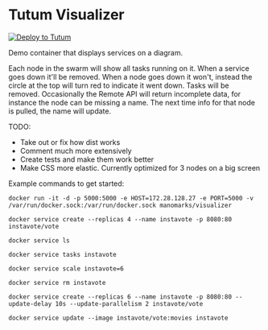 # Tutum Visualizer

[![Deploy to Tutum](https://s.tutum.co/deploy-to-tutum.svg)](https://dashboard.tutum.co/stack/deploy/)

Demo container that displays services on a diagram.

Each node in the swarm will show all tasks running on it. When a service goes down it'll be removed. When a node goes down it won't, instead the circle at the top will turn red to indicate it went down. Tasks will be removed.
Occasionally the Remote API will return incomplete data, for instance the node can be missing a name. The next time info for that node is pulled, the name will update.


TODO:

* Take out or fix how dist works
* Comment much more extensively
* Create tests and make them work better
* Make CSS more elastic. Currently optimized for 3 nodes on a big screen

Example commands to get started:

```
docker run -it -d -p 5000:5000 -e HOST=172.28.128.27 -e PORT=5000 -v /var/run/docker.sock:/var/run/docker.sock manomarks/visualizer

docker service create --replicas 4 --name instavote -p 8080:80 instavote/vote

docker service ls

docker service tasks instavote

docker service scale instavote=6

docker service rm instavote

docker service create --replicas 6 --name instavote -p 8080:80 --update-delay 10s --update-parallelism 2 instavote/vote

docker service update --image instavote/vote:movies instavote
```
